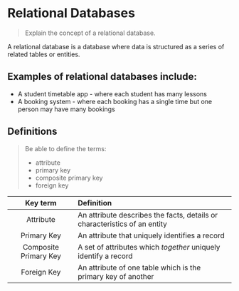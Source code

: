 # Relational Databases

> Explain the concept of a relational database.

A relational database is a database where data is structured 
as a series of related tables or entities.

## Examples of relational databases include:

* A student timetable app - where each student has many lessons
* A booking system - where each booking has a single time but one person may have many bookings

## Definitions

> Be able to define the terms:
> * attribute
> * primary key
> * composite primary key
> * foreign key

| Key term | Definition |
| :------: | :--------- |
| Attribute | An attribute describes the facts, details or characteristics of an entity |
| Primary Key | An attribute that uniquely identifies a record |
| Composite Primary Key | A set of attributes which *together* uniquely identify a record |
| Foreign Key | An attribute of one table which is the primary key of another |
